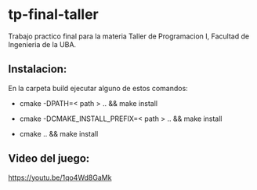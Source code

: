 # tp-final-taller

Trabajo practico final para la materia Taller de Programacion I, Facultad de Ingenieria de la UBA.

## Instalacion:

En la carpeta build ejecutar alguno de estos comandos:

- cmake -DPATH=< path > .. && make install

- cmake -DCMAKE_INSTALL_PREFIX=< path > .. && make install
  
- cmake .. && make install


## Video del juego:

https://youtu.be/1qo4Wd8GaMk
